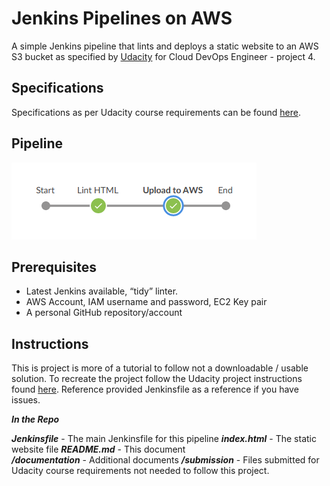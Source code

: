 # Jenkins Pipelines on AWS

A simple Jenkins pipeline that lints and deploys a static website to an AWS S3 bucket as specified by [Udacity](https://www,udacity.com) for Cloud DevOps Engineer - project 4. 

## Specifications

Specifications as per Udacity course requirements can be found [here](./documentation/project_specifications.md).

## Pipeline

![Infrastructure Diagram](./documentation/images/pipeline.png)

## Prerequisites

-  Latest Jenkins available, “tidy” linter.
-  AWS Account, IAM username and password, EC2 Key pair
-  A personal GitHub repository/account

## Instructions

This is project is more of a tutorial to follow not a downloadable / usable solution. To recreate the project follow the Udacity project instructions found [here](./documentation/project_specifications.md). Reference provided Jenkinsfile as a reference if you have issues. 

***In the Repo***

***Jenkinsfile*** - The main Jenkinsfile for this pipeline
***index.html*** - The static website file
***README.md*** - This document  
***/documentation*** - Additional documents
***/submission*** - Files submitted for Udacity course requirements not needed to follow this project.